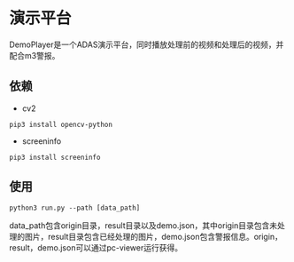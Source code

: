 # 演示平台
DemoPlayer是一个ADAS演示平台，同时播放处理前的视频和处理后的视频，并配合m3警报。

## 依赖
* cv2
```shell
pip3 install opencv-python
```

* screeninfo
```shell
pip3 install screeninfo
```

## 使用
```shell
python3 run.py --path [data_path]
```
data_path包含origin目录，result目录以及demo.json，其中origin目录包含未处理的图片，result目录包含已经处理的图片，demo.json包含警报信息。origin，result，demo.json可以通过pc-viewer运行获得。
